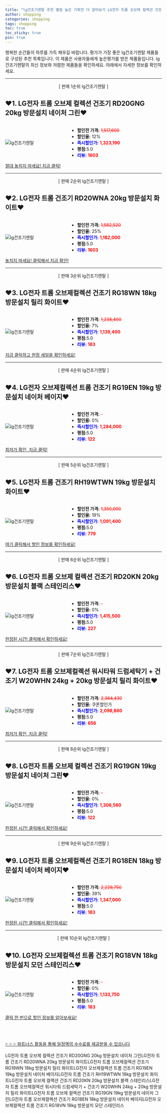 ```yaml
---
title: "lg건조기렌탈 추천 별점 높은 기획전 더 알아보기 LG전자 트롬 오브제 컬렉션 건조기"
author: shopping
categories: shopping
tags: shopping
toc: true
toc_sticky: true
pin: true
---
```

행복한 순간들이 하루를 가득 채우길 바랍니다. 평가가 가장 좋은 lg건조기렌탈 제품들로 구성된 추천 목록입니다. 이 제품은 사용자들에게 높은평가를 받은 제품들입니다. lg건조기렌탈의 최신 정보와 저렴한 제품들을 확인하세요. 아래에서 자세한 정보를 확인하세요.

---
<p class="toplist" style="margin: 0 auto; display: block; width: fit-content;">[ 판매 1순위 lg건조기렌탈 ]</p>

<h2><strong>❤️1. LG전자 트롬 오브제 컬렉션 건조기 RD20GNG 20kg 방문설치 네이처 그린❤️</strong></h2>

<div style="display: flex; align-items: center;">
    <div style="flex: 0.4;">
        <img src="https://thumbnail10.coupangcdn.com/thumbnails/remote/230x230ex/image/vendor_inventory/c791/f9d26a3756051a99e0106b50cd63b47d6aba83f42de5fc5a93bdc4294a57.png" alt="lg건조기렌탈" style="max-width: 100%;">
    </div>
    <div style="flex: 0.6; margin-left: 10px;">
        <ul>
            <li><strong>할인전 가격:</strong> <del style="color: red;">1,517,600</del></li>
            <li><strong>할인율:</strong> 12%</li>
            <li><span style='color:blue'><strong>즉시할인가:</strong></span> <span style='color:red'><strong>1,323,190</strong></span></li>
            <li><strong>평점:</strong>5.0</li>
            <li><span style='color:blue'><strong>리뷰:</strong></span> <span style='color:red'><strong>1603</strong></span></li>
        </ul>
    </div>
</div>
<div class="center">
    <a href="https://William4Davisa.github.io?lptag=AF9450613&subid=githubio&pageKey=6680612603&traceid=V0-153&itemId=15404115311&vendorItemId=86409028221" class="myButton">
        절대 놓치지 마세요! 지금 클릭!
    </a>
</div>


---
<p class="toplist" style="margin: 0 auto; display: block; width: fit-content;">[ 판매 2순위 lg건조기렌탈 ]</p>

<h2><strong>❤️2. LG전자 트롬 건조기 RD20WNA 20kg 방문설치 화이트❤️</strong></h2>

<div style="display: flex; align-items: center;">
    <div style="flex: 0.4;">
        <img src="https://thumbnail7.coupangcdn.com/thumbnails/remote/230x230ex/image/vendor_inventory/7dc1/94caeb2e20d65e57e7ac0e85739cf9fb2de48880ad05f6887654be0b5588.jpg" alt="lg건조기렌탈" style="max-width: 100%;">
    </div>
    <div style="flex: 0.6; margin-left: 10px;">
        <ul>
            <li><strong>할인전 가격:</strong> <del style="color: red;">1,582,520</del></li>
            <li><strong>할인율:</strong> 25%</li>
            <li><span style='color:blue'><strong>즉시할인가:</strong></span> <span style='color:red'><strong>1,182,000</strong></span></li>
            <li><strong>평점:</strong>5.0</li>
            <li><span style='color:blue'><strong>리뷰:</strong></span> <span style='color:red'><strong>1603</strong></span></li>
        </ul>
    </div>
</div>
<div class="center">
    <a href="https://William4Davisa.github.io?lptag=AF9450613&subid=githubio&pageKey=6680612603&traceid=V0-153&itemId=15404115321&vendorItemId=89217904725" class="myButton">
        놓치지 마세요! 클릭해서 지금 확인!
    </a>
</div>


---
<p class="toplist" style="margin: 0 auto; display: block; width: fit-content;">[ 판매 3순위 lg건조기렌탈 ]</p>

<h2><strong>❤️3. LG전자 트롬 오브제컬렉션 건조기 RG18WN 18kg 방문설치 릴리 화이트❤️</strong></h2>

<div style="display: flex; align-items: center;">
    <div style="flex: 0.4;">
        <img src="https://thumbnail10.coupangcdn.com/thumbnails/remote/230x230ex/image/vendor_inventory/e2a0/e43c4dea9b9cd6aac023dab55b7e52869feb439fe0ac561f6cb0e42a35b9.jpg" alt="lg건조기렌탈" style="max-width: 100%;">
    </div>
    <div style="flex: 0.6; margin-left: 10px;">
        <ul>
            <li><strong>할인전 가격:</strong> <del style="color: red;">1,238,400</del></li>
            <li><strong>할인율:</strong> 7%</li>
            <li><span style='color:blue'><strong>즉시할인가:</strong></span> <span style='color:red'><strong>1,139,400</strong></span></li>
            <li><strong>평점:</strong>5.0</li>
            <li><span style='color:blue'><strong>리뷰:</strong></span> <span style='color:red'><strong>183</strong></span></li>
        </ul>
    </div>
</div>
<div class="center">
    <a href="https://William4Davisa.github.io?lptag=AF9450613&subid=githubio&pageKey=7578389554&traceid=V0-153&itemId=18641392086&vendorItemId=85777315829" class="myButton">
        지금 클릭하고 한정 세일을 확인하세요!
    </a>
</div>


---
<p class="toplist" style="margin: 0 auto; display: block; width: fit-content;">[ 판매 4순위 lg건조기렌탈 ]</p>

<h2><strong>❤️4. LG전자 오브제컬렉션 트롬 건조기 RG19EN 19kg 방문설치 네이처 베이지❤️</strong></h2>

<div style="display: flex; align-items: center;">
    <div style="flex: 0.4;">
        <img src="https://thumbnail10.coupangcdn.com/thumbnails/remote/230x230ex/image/vendor_inventory/0965/ff0e6ca3cf24e59305cea65f904fbdd8d0b5af3c9a04218f9e86b6fc96f8.jpg" alt="lg건조기렌탈" style="max-width: 100%;">
    </div>
    <div style="flex: 0.6; margin-left: 10px;">
        <ul>
            <li><strong>할인전 가격:</strong> <del style="color: red;">-</del></li>
            <li><strong>할인율:</strong> 0%</li>
            <li><span style='color:blue'><strong>즉시할인가:</strong></span> <span style='color:red'><strong>1,284,000</strong></span></li>
            <li><strong>평점:</strong>5.0</li>
            <li><span style='color:blue'><strong>리뷰:</strong></span> <span style='color:red'><strong>122</strong></span></li>
        </ul>
    </div>
</div>
<div class="center">
    <a href="https://William4Davisa.github.io?lptag=AF9450613&subid=githubio&pageKey=7262753623&traceid=V0-153&itemId=20903457766&vendorItemId=87427345366" class="myButton">
        최저가 확인, 지금 클릭!
    </a>
</div>


---
<p class="toplist" style="margin: 0 auto; display: block; width: fit-content;">[ 판매 5순위 lg건조기렌탈 ]</p>

<h2><strong>❤️5. LG전자 트롬 건조기 RH19WTWN 19kg 방문설치 화이트❤️</strong></h2>

<div style="display: flex; align-items: center;">
    <div style="flex: 0.4;">
        <img src="https://thumbnail6.coupangcdn.com/thumbnails/remote/230x230ex/image/vendor_inventory/d1b8/d5cf9778ba0f86709e56729614ae78b2502992906ce582f460377ce887a9.jpg" alt="lg건조기렌탈" style="max-width: 100%;">
    </div>
    <div style="flex: 0.6; margin-left: 10px;">
        <ul>
            <li><strong>할인전 가격:</strong> <del style="color: red;">1,350,000</del></li>
            <li><strong>할인율:</strong> 19%</li>
            <li><span style='color:blue'><strong>즉시할인가:</strong></span> <span style='color:red'><strong>1,091,400</strong></span></li>
            <li><strong>평점:</strong>5.0</li>
            <li><span style='color:blue'><strong>리뷰:</strong></span> <span style='color:red'><strong>779</strong></span></li>
        </ul>
    </div>
</div>
<div class="center">
    <a href="https://William4Davisa.github.io?lptag=AF9450613&subid=githubio&pageKey=7595416199&traceid=V0-153&itemId=19464122666&vendorItemId=89172568237" class="myButton">
        여기 클릭해서 할인 정보를 확인하세요!
    </a>
</div>


---
<p class="toplist" style="margin: 0 auto; display: block; width: fit-content;">[ 판매 6순위 lg건조기렌탈 ]</p>

<h2><strong>❤️6. LG전자 트롬 오브제 컬렉션 건조기 RD20KN 20kg 방문설치 블랙 스테인리스❤️</strong></h2>

<div style="display: flex; align-items: center;">
    <div style="flex: 0.4;">
        <img src="https://thumbnail7.coupangcdn.com/thumbnails/remote/230x230ex/image/vendor_inventory/5b13/90a5c26d0abda4ef8e9da1518c78574db4dea8bc4721150ceeebdb3a6eb4.jpg" alt="lg건조기렌탈" style="max-width: 100%;">
    </div>
    <div style="flex: 0.6; margin-left: 10px;">
        <ul>
            <li><strong>할인전 가격:</strong> <del style="color: red;">-</del></li>
            <li><strong>할인율:</strong> 0%</li>
            <li><span style='color:blue'><strong>즉시할인가:</strong></span> <span style='color:red'><strong>1,415,500</strong></span></li>
            <li><strong>평점:</strong>5.0</li>
            <li><span style='color:blue'><strong>리뷰:</strong></span> <span style='color:red'><strong>227</strong></span></li>
        </ul>
    </div>
</div>
<div class="center">
    <a href="https://William4Davisa.github.io?lptag=AF9450613&subid=githubio&pageKey=7322700345&traceid=V0-153&itemId=16967922005&vendorItemId=85537339272" class="myButton">
        한정된 시간! 클릭해서 확인하세요!
    </a>
</div>


---
<p class="toplist" style="margin: 0 auto; display: block; width: fit-content;">[ 판매 7순위 lg건조기렌탈 ]</p>

<h2><strong>❤️7. LG전자 트롬 오브제컬렉션 워시타워 드럼세탁기 + 건조기 W20WHN 24kg + 20kg 방문설치 릴리 화이트❤️</strong></h2>

<div style="display: flex; align-items: center;">
    <div style="flex: 0.4;">
        <img src="https://thumbnail6.coupangcdn.com/thumbnails/remote/230x230ex/image/rs_quotation_api/gn1byltu/b45e1320f25844199ddf9970ca63ce6c.jpg" alt="lg건조기렌탈" style="max-width: 100%;">
    </div>
    <div style="flex: 0.6; margin-left: 10px;">
        <ul>
            <li><strong>할인전 가격:</strong> <del style="color: red;">2,364,430</del></li>
            <li><strong>할인율:</strong> 쿠폰할인가</li>
            <li><span style='color:blue'><strong>즉시할인가:</strong></span> <span style='color:red'><strong>2,098,860</strong></span></li>
            <li><strong>평점:</strong>5.0</li>
            <li><span style='color:blue'><strong>리뷰:</strong></span> <span style='color:red'><strong>656</strong></span></li>
        </ul>
    </div>
</div>
<div class="center">
    <a href="https://William4Davisa.github.io?lptag=AF9450613&subid=githubio&pageKey=7398176845&traceid=V0-153&itemId=19142714614&vendorItemId=86261933049" class="myButton">
        최저가 확인, 지금 클릭!
    </a>
</div>


---
<p class="toplist" style="margin: 0 auto; display: block; width: fit-content;">[ 판매 8순위 lg건조기렌탈 ]</p>

<h2><strong>❤️8. LG전자 트롬 오브제 컬렉션 건조기 RG19GN 19kg 방문설치 네이처 그린❤️</strong></h2>

<div style="display: flex; align-items: center;">
    <div style="flex: 0.4;">
        <img src="https://thumbnail10.coupangcdn.com/thumbnails/remote/230x230ex/image/vendor_inventory/4fa5/b29342968f5f2785748c8a6a96896f100c6402026f8bbf2bf092d6273b75.jpg" alt="lg건조기렌탈" style="max-width: 100%;">
    </div>
    <div style="flex: 0.6; margin-left: 10px;">
        <ul>
            <li><strong>할인전 가격:</strong> <del style="color: red;">-</del></li>
            <li><strong>할인율:</strong> 0%</li>
            <li><span style='color:blue'><strong>즉시할인가:</strong></span> <span style='color:red'><strong>1,306,560</strong></span></li>
            <li><strong>평점:</strong>5.0</li>
            <li><span style='color:blue'><strong>리뷰:</strong></span> <span style='color:red'><strong>122</strong></span></li>
        </ul>
    </div>
</div>
<div class="center">
    <a href="https://William4Davisa.github.io?lptag=AF9450613&subid=githubio&pageKey=7262753623&traceid=V0-153&itemId=18503303400&vendorItemId=86717898805" class="myButton">
        한정된 시간! 클릭해서 확인하세요!
    </a>
</div>


---
<p class="toplist" style="margin: 0 auto; display: block; width: fit-content;">[ 판매 9순위 lg건조기렌탈 ]</p>

<h2><strong>❤️9. LG전자 트롬 오브제컬렉션 건조기 RG18EN 18kg 방문설치 네이처 베이지❤️</strong></h2>

<div style="display: flex; align-items: center;">
    <div style="flex: 0.4;">
        <img src="https://thumbnail9.coupangcdn.com/thumbnails/remote/230x230ex/image/vendor_inventory/9d33/8881afa0a21fc2ec026416db666744e240446cb11c6f1ff44ae69d01bc7d.jpg" alt="lg건조기렌탈" style="max-width: 100%;">
    </div>
    <div style="flex: 0.6; margin-left: 10px;">
        <ul>
            <li><strong>할인전 가격:</strong> <del style="color: red;">2,228,750</del></li>
            <li><strong>할인율:</strong> 39%</li>
            <li><span style='color:blue'><strong>즉시할인가:</strong></span> <span style='color:red'><strong>1,347,000</strong></span></li>
            <li><strong>평점:</strong>5.0</li>
            <li><span style='color:blue'><strong>리뷰:</strong></span> <span style='color:red'><strong>183</strong></span></li>
        </ul>
    </div>
</div>
<div class="center">
    <a href="https://William4Davisa.github.io?lptag=AF9450613&subid=githubio&pageKey=7578389554&traceid=V0-153&itemId=18641390943&vendorItemId=86634993846" class="myButton">
        한정된 시간! 클릭해서 확인하세요!
    </a>
</div>


---
<p class="toplist" style="margin: 0 auto; display: block; width: fit-content;">[ 판매 10순위 lg건조기렌탈 ]</p>

<h2><strong>❤️10. LG전자 오브제컬렉션 트롬 건조기 RG18VN 18kg 방문설치 모던 스테인리스❤️</strong></h2>

<div style="display: flex; align-items: center;">
    <div style="flex: 0.4;">
        <img src="https://thumbnail7.coupangcdn.com/thumbnails/remote/230x230ex/image/vendor_inventory/62b9/f79eaebc91ac845be6f7ba27b9c851c3a1db18564a1d268d111bd3f42341.jpg" alt="lg건조기렌탈" style="max-width: 100%;">
    </div>
    <div style="flex: 0.6; margin-left: 10px;">
        <ul>
            <li><strong>할인전 가격:</strong> <del style="color: red;">-</del></li>
            <li><strong>할인율:</strong> 0%</li>
            <li><span style='color:blue'><strong>즉시할인가:</strong></span> <span style='color:red'><strong>1,133,750</strong></span></li>
            <li><strong>평점:</strong>5.0</li>
            <li><span style='color:blue'><strong>리뷰:</strong></span> <span style='color:red'><strong>183</strong></span></li>
        </ul>
    </div>
</div>
<div class="center">
    <a href="https://William4Davisa.github.io?lptag=AF9450613&subid=githubio&pageKey=7578389554&traceid=V0-153&itemId=20903457776&vendorItemId=87349352149" class="myButton">
        클릭 한 번으로 할인 정보를 알아보세요!
    </a>
</div>

<br><br><br>[💦 💦 💦 파트너스 활동을 통해 일정액의 수수료를 제공받을 수 있습니다](https://link.coupang.com/a/bcpT2c)<br><br>LG전자 트롬 오브제 컬렉션 건조기 RD20GNG 20kg 방문설치 네이처 그린LG전자 트롬 건조기 RD20WNA 20kg 방문설치 화이트LG전자 트롬 오브제컬렉션 건조기 RG18WN 18kg 방문설치 릴리 화이트LG전자 오브제컬렉션 트롬 건조기 RG19EN 19kg 방문설치 네이처 베이지LG전자 트롬 건조기 RH19WTWN 19kg 방문설치 화이트LG전자 트롬 오브제 컬렉션 건조기 RD20KN 20kg 방문설치 블랙 스테인리스LG전자 트롬 오브제컬렉션 워시타워 드럼세탁기 + 건조기 W20WHN 24kg + 20kg 방문설치 릴리 화이트LG전자 트롬 오브제 컬렉션 건조기 RG19GN 19kg 방문설치 네이처 그린LG전자 트롬 오브제컬렉션 건조기 RG18EN 18kg 방문설치 네이처 베이지LG전자 오브제컬렉션 트롬 건조기 RG18VN 18kg 방문설치 모던 스테인리스
